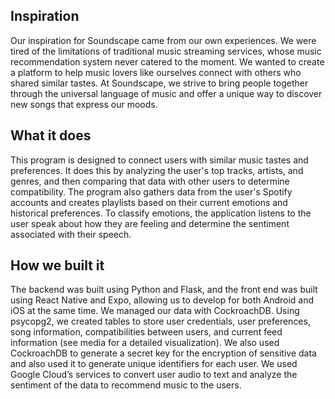 ## Inspiration
Our inspiration for Soundscape came from our own experiences. We were tired of the limitations of traditional music streaming services, whose music recommendation system never catered to the moment. We wanted to create a platform to help music lovers like ourselves connect with others who shared similar tastes. At Soundscape, we strive to bring people together through the universal language of music and offer a unique way to discover new songs that express our moods.

## What it does
This program is designed to connect users with similar music tastes and preferences. It does this by analyzing the user's top tracks, artists, and genres, and then comparing that data with other users to determine compatibility. The program also gathers data from the user's Spotify accounts and creates playlists based on their current emotions and historical preferences. To classify emotions, the application listens to the user speak about how they are feeling and determine the sentiment associated with their speech.


## How we built it
The backend was built using Python and Flask, and the front end was built using React Native and Expo, allowing us to develop for both Android and iOS at the same time. We managed our data with CockroachDB. Using psycopg2, we created tables to store user credentials, user preferences, song information, compatibilities between users, and current feed information (see media for a detailed visualization). We also used CockroachDB to generate a secret key for the encryption of sensitive data and also used it to generate unique identifiers for each user. We used Google Cloud’s services to convert user audio to text and analyze the sentiment of the data to recommend music to the users. 
